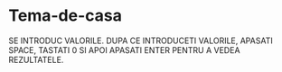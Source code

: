 # Tema-de-casa
SE INTRODUC VALORILE.
DUPA CE INTRODUCETI VALORILE, APASATI SPACE, TASTATI 0 SI APOI APASATI ENTER PENTRU A VEDEA REZULTATELE.

